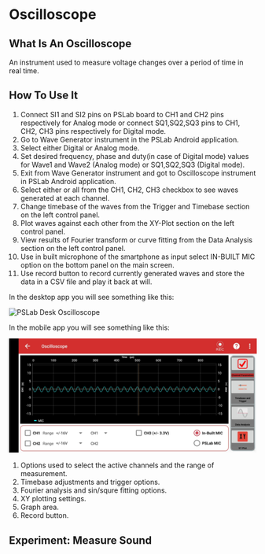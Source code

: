 Oscilloscope
============

What Is An Oscilloscope
-----------------------

An instrument used to measure voltage changes over a period of time in
real time.

How To Use It
-------------

1.  Connect SI1 and SI2 pins on PSLab board to CH1 and CH2 pins
    respectively for Analog mode or connect SQ1,SQ2,SQ3 pins to CH1,
    CH2, CH3 pins respectively for Digital mode.
2.  Go to Wave Generator instrument in the PSLab Android application.
3.  Select either Digital or Analog mode.
4.  Set desired frequency, phase and duty(in case of Digital mode)
    values for Wave1 and Wave2 (Analog mode) or SQ1,SQ2,SQ3 (Digital
    mode).
5.  Exit from Wave Generator instrument and got to Oscilloscope
    instrument in PSLab Android application.
6.  Select either or all from the CH1, CH2, CH3 checkbox to see waves
    generated at each channel.
7.  Change timebase of the waves from the Trigger and Timebase section
    on the left control panel.
8.  Plot waves against each other from the XY-Plot section on the left
    control panel.
9.  View results of Fourier transform or curve fitting from the Data
    Analysis section on the left control panel.
10. Use in built microphone of the smartphone as input select IN-BUILT
    MIC option on the bottom panel on the main screen.
11. Use record button to record currently generated waves and store
    the data in a CSV file and play it back at will.

In the desktop app you will see something like this:

![PSLab Desk Oscilloscope](../_static/desk_oscilloscope.jpg)

In the mobile app you will see something like this:

![PSLab Desk Oscilloscope](../_static/mobile-oscilloscope.jpg)

1.  Options used to select the active channels and the range of
    measurement.
2.  Timebase adjustments and trigger options.
3.  Fourier analysis and sin/squre fitting options.
4.  XY plotting settings.
5.  Graph area.
6.  Record button.

Experiment: Measure Sound
-------------------------
